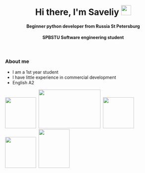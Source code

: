 <h1 align="center">Hi there, I'm Saveliy
<img src="https://github.com/blackcater/blackcater/raw/main/images/Hi.gif" height="32"/></h1>
<h4 align="center">Beginner python developer from Russia St Petersburg</h4>
<h4 align="center">SPBSTU Software engineering student</h4>

<br/>

### About me
- I am a 1st year student
- I have little experience in commercial development
- English A2

<img src="https://cdn.jsdelivr.net/gh/devicons/devicon/icons/python/python-original.svg" width="100" height="100"/>&nbsp;
<img src="https://cdn.jsdelivr.net/gh/devicons/devicon/icons/fastapi/fastapi-original-wordmark.svg" width="200" height="125"/>&nbsp;
<img src="https://cdn.jsdelivr.net/gh/devicons/devicon/icons/docker/docker-original-wordmark.svg" width="100" height="100"/>&nbsp;
<img src="https://cdn.jsdelivr.net/gh/devicons/devicon/icons/postgresql/postgresql-original-wordmark.svg" width="100" height="100"/>&nbsp;
<img src="https://cdn.jsdelivr.net/gh/devicons/devicon/icons/sqlalchemy/sqlalchemy-original.svg" width="100" height="125"/>&nbsp;

          
          
          
<!--
**saveliyb/saveliyb** is a ✨ _special_ ✨ repository because its `README.md` (this file) appears on your GitHub profile.

Here are some ideas to get you started:

- 🔭 I’m currently working on ...
- 🌱 I’m currently learning ...
- 👯 I’m looking to collaborate on ...
- 🤔 I’m looking for help with ...
- 💬 Ask me about ...
- 📫 How to reach me: ...
- 😄 Pronouns: ...
- ⚡ Fun fact: ...
-->
